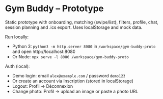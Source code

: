 # Gym Buddy – Prototype

Static prototype with onboarding, matching (swipe/list), filters, profile, chat, session planning and .ics export. Uses localStorage and mock data.

Run locally:

- Python 3: `python3 -m http.server 8080` in `/workspace/gym-buddy-proto` and open http://localhost:8080
- Or Node: `npx serve -l 8080 /workspace/gym-buddy-proto`

Auth (local):
- Demo login: email `alex@example.com` / password `demo123`
- Or create an account via Inscription (stored in localStorage)
- Logout: Profil → Déconnexion
- Change photo: Profil → upload an image or paste a photo URL
